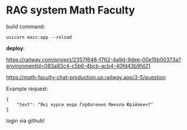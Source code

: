 # RAG system Math Faculty

build command:

`uvicorn main:app --reload`


**deploy**:

https://railway.com/project/2357f648-f762-4a9d-9dee-00e15b00373a?environmentId=083a93c4-c5b6-4bcb-acb4-40fd43b9fd21


https://math-faculty-chat-production.up.railway.app/3-5/question

Example request:

```
{
	"text": "Які курси веде Горбатенко Микола Юрійович?"
}
```

login via github!


